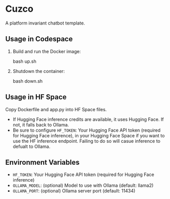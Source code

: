 
# Cuzco
A platform invariant chatbot template.

## Usage in Codespace

1. Build and run the Docker image:

	bash up.sh

2. Shutdown the container:

	bash down.sh

## Usage in HF Space

Copy Dockerfile and app.py into HF Space files.
	
- If Hugging Face inference credits are available, it uses Hugging Face. If not, it falls back to Ollama.
- Be sure to configure `HF_TOKEN`: Your Hugging Face API token (required for Hugging Face inference), in your Hugging Face Space if you want to use the HF inference endpoint. Failing to do so will casue inference to defualt to Ollama.

## Environment Variables
- `HF_TOKEN`: Your Hugging Face API token (required for Hugging Face inference)
- `OLLAMA_MODEL`: (optional) Model to use with Ollama (default: llama2)
- `OLLAMA_PORT`: (optional) Ollama server port (default: 11434)
